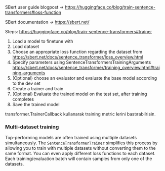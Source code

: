 SBert user guide blogpost ->  https://huggingface.co/blog/train-sentence-transformers#loss-function

SBert documentation -> https://sbert.net/


Steps: https://huggingface.co/blog/train-sentence-transformers#trainer
1. Load a model to finetune with
2. Load dataset 
3. Choose an appropriate loss function regarding the dataset from https://sbert.net/docs/sentence_transformer/loss_overview.html
4. Specify parameters using SentenceTransformersTrainingArguments https://sbert.net/docs/sentence_transformer/training_overview.html#training-arguments
5. (Optional) choose an evaluator and evaluate the base model according to the dev set
6. Create a trainer and train
7. (Optional) Evaluate the trained model on the test set, after training completes	
8. Save the trained model

transformer.TrainerCallback kullanarak training metric lerini bastırabilrisin.

### Multi-dataset training
Top-performing models are often trained using multiple datasets simultaneously. 
The [`SentenceTransformerTrainer`](https://sbert.net/docs/package_reference/sentence_transformer/SentenceTransformer.html#sentence_transformers.SentenceTransformer) simplifies this process by allowing you to train with multiple datasets without converting them to the same format. 
You can even apply different loss functions to each dataset.
Each training/evaluation batch will contain samples from only one of the datasets.